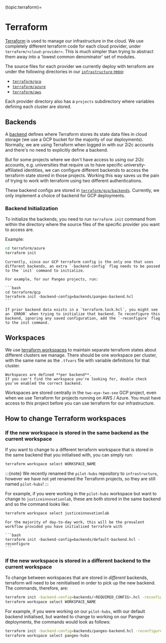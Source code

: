 (topic:terraform)=
# Terraform

[Terraform](https://www.terraform.io/) is used to manage our infrastructure in the cloud.
We use completely different terraform code for each cloud provider, under `terraform/<cloud-provider>`.
This is much simpler than trying to abstract them away into a 'lowest common denominator' set of modules.

The source files for each provider we currently deploy with terraform are under the following directories in our [`infrastructure` repo](https://github.com/2i2c-org/infrastructure):

- [`terraform/gcp`](https://github.com/2i2c-org/infrastructure/tree/HEAD/terraform/gcp)
- [`terraform/azure`](https://github.com/2i2c-org/infrastructure/tree/HEAD/terraform/azure)
- [`terraform/aws`](https://github.com/2i2c-org/infrastructure/tree/HEAD/terraform/aws)

Each provider directory also has a `projects` subdirectory where variables defining each cluster are stored.

## Backends

A [backend](https://www.terraform.io/language/settings/backends/configuration) defines where Terraform stores its state data files in cloud storage (we use a GCP bucket for the majority of our deployments).
Normally, we are using Terraform when logged in with our 2i2c accounts and there's no need to explicitly define a backend.

But for some projects where we don't have access to using our 2i2c accounts, e.g. universities that require us to have specific university-affiliated identities, we can configure different backends to access the terraform state stored in those projects.
Working this way saves us the pain of trying to work with terraform using two different authentications.

These backend configs are stored in [`terraform/gcp/backends`](https://github.com/2i2c-org/infrastructure/tree/HEAD/terraform/gcp/backends).
Currently, we only implement a choice of backend for GCP deployments.

### Backend Initialization

To initialize the backends, you need to run `terraform init` command from within the directory where the source files of the specific provider you want to access are.

Example:

```bash
cd terraform/azure
terraform init
```

````{note}
Currently, since our GCP terraform config is the only one that uses different backends, an extra `-backend-config` flag needs to be passed to the `init` command to initialize.

For example, for our Pangeo projects, run:

```bash
cd terraform/gcp
terraform init -backend-config=backends/pangeo-backend.hcl
```
````

```{note}
If prior backend data exists in a `terraform.lock.hcl`, you might see an `ERROR` when trying to initialize that backend. To reconfigure this backend, ignoring any saved configuration, add the `-reconfigure` flag to the init command.
```

## Workspaces

We use [terraform workspaces](https://www.terraform.io/docs/language/state/workspaces.html)
to maintain separate terraform states about different clusters we manage.
There should be one workspace per cluster, with the same name as the `.tfvars`
file with variable definitions for that cluster.

```{note}
Workspaces are defined **per backend**.
If you can't find the workspace you're looking for, double check you've enabled the correct backend.
```

Workspaces are stored centrally in the `two-eye-two-see` GCP project, even
when we use Terraform for projects running on AWS / Azure. You must have
access to this project before you can use terraform for our infrastructure.

## How to change Terraform workspaces

### If the new workspace is stored in the same backend as the current workspace

If you want to change to a different terraform workspace that is stored in the same backend that you initialised with, you can simply run:

```bash
terraform workspace select WORKSPACE_NAME
```


:::{note}
We recently renamed the `pilot-hubs` repository to `infrastructure`, however we have not yet renamed the Terraform projects, so they are still named `pilot-hubs`!
:::

For example, if you were working in the `pilot-hubs` workspace but want to change to `justiceinnovationlab`, these are both stored in the same backend and so the command looks like:

```bash
terraform workspace select justiceinnovationlab
```

````{note}
For the majority of day-to-day work, this will be the prevalent workflow provided you have initialised terraform with

```bash
terraform init -backend-config=backends/default-backend.hcl -reconfigure
```
````

### If the new workspace is stored in a different backend to the current workspace

To change between workspaces that are stored in _different_ backends, terraform will need to be reinitialised in order to pick up the new backend.
The commands, therefore, are:

```bash
terraform init -backend-config=backends/<REQUIRED_CONFIG>.hcl -reconfigure
terraform workspace select WORKSPACE_NAME
```

For example, if you were working on our `pilot-hubs`, with our default backend initialised, but wanted to change to working on our Pangeo deployments, the commands would look as follows:

```bash
terraform init -backend-config=backends/pangeo-backend.hcl -reconfigure
terraform workspace select pangeo-hubs
```
